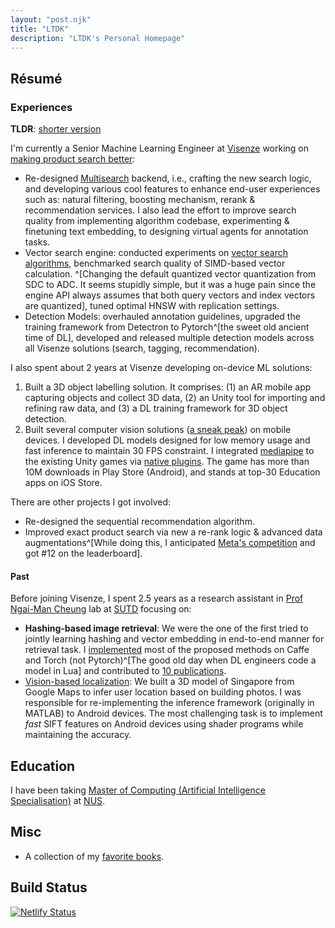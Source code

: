 ```yaml
---
layout: "post.njk"
title: "LTDK"
description: "LTDK's Personal Homepage"
---
```


## Résumé
### Experiences
**TLDR**: [shorter version](https://www.overleaf.com/read/xrksrvbjptky#7a572b)

I'm currently a Senior Machine Learning Engineer at [Visenze](https://www.visenze.com/) working on [making product search better](https://github.com/dangkhoasdc/awesome-vector-database):
- Re-designed [Multisearch](https://www.visenze.com/discovery-suite/modules/multi-search/) backend, i.e., crafting the new search logic, and developing various cool features to enhance end-user experiences such as: natural filtering, boosting mechanism, rerank & recommendation services. I also lead the effort to improve search quality from implementing algorithm codebase, experimenting & finetuning text embedding, to designing virtual agents for annotation tasks.
- Vector search engine: conducted experiments on [vector search algorithms](https://github.com/dangkhoasdc/awesome-vector-database), benchmarked search quality of SIMD-based vector calculation. ^[Changing the default quantized vector quantization from SDC to ADC. It seems stupidly simple, but it was a huge pain since the engine API always assumes that both query vectors and index vectors are quantized], tuned optimal HNSW with replication settings.
- Detection Models: overhauled annotation guidelines, upgraded the training framework from Detectron to Pytorch^[the sweet old ancient time of DL], developed and released multiple detection models across all Visenze solutions (search, tagging, recommendation).

I also spent about 2 years at Visenze developing on-device ML solutions:

1. Built a 3D object labelling solution. It comprises: (1) an AR mobile app capturing objects and collect 3D data, (2) an Unity tool for importing and refining raw data, and (3) a DL training framework for 3D object detection.
2. Built several computer vision solutions ([a sneak peak](https://www.youtube.com/shorts/SMwoToz2V54)) on mobile devices. I developed DL models designed for low memory usage and fast inference to maintain 30 FPS constraint. I integrated [mediapipe](https://github.com/google-ai-edge/mediapipe) to the existing Unity games via [native plugins](https://docs.unity3d.com/Manual/PluginsForIOS.html). The game has more than 10M downloads in Play Store (Android), and stands at top-30 Education apps on iOS Store.

There are other projects I got involved:

- Re-designed the sequential recommendation algorithm.
- Improved exact product search via new a re-rank logic & advanced data augmentations^[While doing this, I anticipated [Meta's competition](https://www.drivendata.org/competitions/80/competition-image-similarity-2-dev/leaderboard/) and got #12 on the leaderboard].

#### Past

Before joining Visenze, I spent 2.5 years as a research assistant in [Prof Ngai-Man Cheung](https://sites.google.com/site/mancheung0407/) lab at [SUTD](https://www.sutd.edu.sg/) focusing on:
- **Hashing-based image retrieval**: We were the one of the first tried to jointly learning hashing and vector embedding in end-to-end manner for retrieval task. I [implemented](https://github.com/dangkhoasdc/sah) most of the proposed methods on Caffe and Torch (not Pytorch)^[The good old day when DL engineers code a model in Lua] and contributed to [10 publications](https://scholar.google.com/citations?user=jdYVIZwAAAAJ&hl=en).
- [Vision-based localization](https://temasek-labs.sutd.edu.sg/research/tl-projects-completed/telamon-urban-area-scene-based-localization-usbl/): We built a 3D model of Singapore from Google Maps to infer user location based on building photos.
I was responsible for re-implementing the inference framework (originally in MATLAB) to Android devices.
The most challenging task is to implement *fast* SIFT features on Android devices using shader programs while maintaining the accuracy.

## Education

I have been taking [Master of Computing (Artificial Intelligence Specialisation)](https://www.comp.nus.edu.sg/programmes/pg/mai/) at [NUS](https://www.comp.nus.edu.sg). 

## Misc

- A collection of my [favorite books](books).

## Build Status
[![Netlify Status](https://api.netlify.com/api/v1/badges/a50de616-5c47-410a-84ec-c06112a7154f/deploy-status)](https://app.netlify.com/sites/ltdk-me/deploys)
